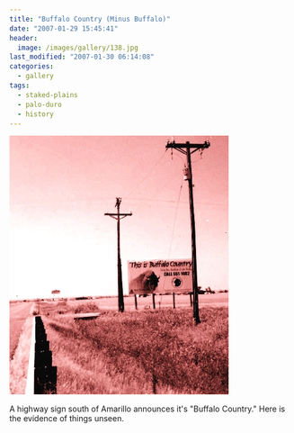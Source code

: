```yaml
---
title: "Buffalo Country (Minus Buffalo)"
date: "2007-01-29 15:45:41"
header:
  image: /images/gallery/138.jpg
last_modified: "2007-01-30 06:14:08"
categories:
  - gallery
tags:
  - staked-plains
  - palo-duro
  - history
---
```

![138](/images/gallery/138.jpg)

A highway sign south of Amarillo announces it's "Buffalo Country." Here is the evidence of things unseen.
